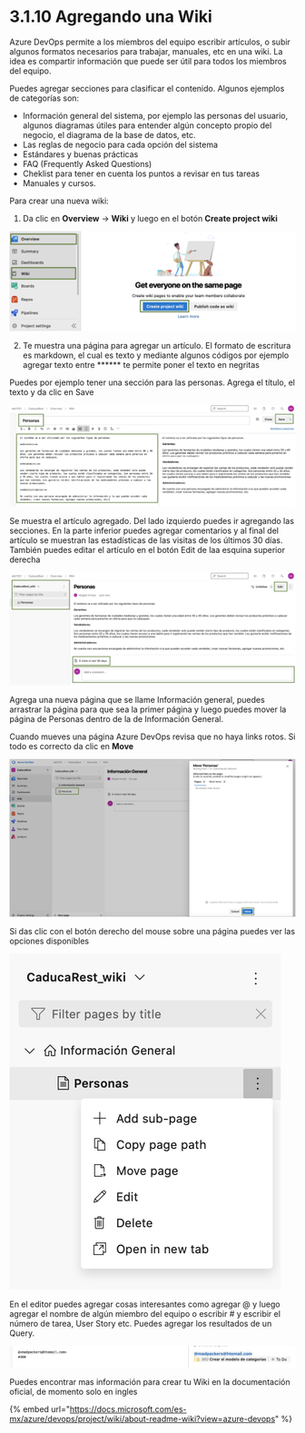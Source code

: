 # 3.1.10 Agregando una Wiki

Azure DevOps permite a los miembros del equipo escribir artículos, o subir algunos formatos necesarios para trabajar,  manuales, etc en una wiki. La idea es compartir información que puede ser útil para todos los miembros del equipo.

Puedes agregar secciones para clasificar el contenido. Algunos ejemplos de categorías son:

* Información general del sistema, por ejemplo las personas del usuario, algunos diagramas útiles para entender algún concepto propio del negocio, el diagrama de la base de datos, etc.
* Las reglas de negocio para cada opción del sistema
* Estándares y buenas prácticas
* FAQ \(Frequently Asked Questions\)
* Cheklist para tener en cuenta los puntos a revisar en tus tareas
* Manuales y cursos.

Para crear una nueva wiki:

1. Da clic en **Overview** -&gt; **Wiki** y luego en el botón **Create project wiki**

![](../../.gitbook/assets/image%20%28512%29.png)

2. Te muestra una página para agregar un artículo. El formato de escritura es markdown, el cual es texto y mediante algunos códigos por ejemplo agregar texto entre   ****\*\* te permite poner el texto en negritas

Puedes por ejemplo tener una sección para las personas. Agrega el título, el texto y da clic en Save

![](../../.gitbook/assets/image%20%28511%29.png)

Se muestra el artículo agregado. Del lado izquierdo puedes ir agregando las secciones. En la parte inferior puedes agregar comentarios y al final del artículo se muestran las estadísticas de las visitas de los últimos 30 días. También puedes editar el artículo en el botón Edit de laa esquina superior derecha 

![](../../.gitbook/assets/image%20%28510%29.png)

Agrega una nueva página que se llame Información general, puedes arrastrar la página para que sea la primer página y luego puedes mover la página de Personas dentro de la  de Información General. 

Cuando mueves una página Azure DevOps revisa que no haya links rotos. Si todo es correcto da clic en **Move**

![](../../.gitbook/assets/image%20%28514%29.png)

Si das clic con el botón derecho del mouse sobre una página puedes ver las opciones disponibles

![](../../.gitbook/assets/image%20%28513%29.png)

En el editor puedes agregar cosas interesantes como agregar @ y luego agregar el nombre de algún miembro del equipo o escribir \# y escribir el número de tarea, User Story etc. Puedes agregar los resultados de un Query.

![](../../.gitbook/assets/image%20%28515%29.png)

Puedes encontrar mas información para crear tu Wiki en la documentación oficial, de momento solo en ingles

{% embed url="https://docs.microsoft.com/es-mx/azure/devops/project/wiki/about-readme-wiki?view=azure-devops" %}



